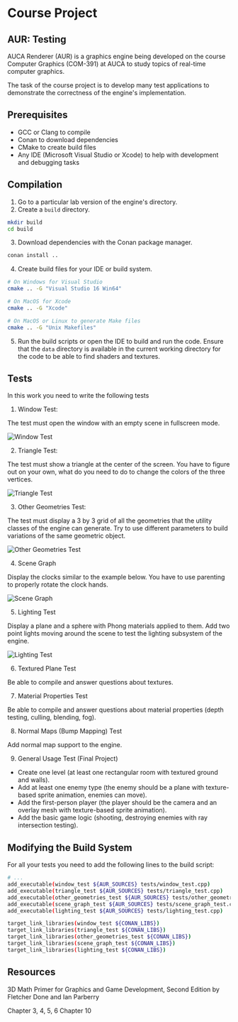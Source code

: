 Course Project
=============

## AUR: Testing

AUCA Renderer (AUR) is a graphics engine being developed on the course Computer
Graphics (COM-391) at AUCA to study topics of real-time computer graphics.

The task of the course project is to develop many test applications to
demonstrate the correctness of the engine's implementation.

## Prerequisites

* GCC or Clang to compile
* Conan to download dependencies
* CMake to create build files
* Any IDE (Microsoft Visual Studio or Xcode) to help with development and
  debugging tasks

## Compilation

1. Go to a particular lab version of the engine's directory.
2. Create a `build` directory.

```bash
mkdir build
cd build
```

3. Download dependencies with the Conan package manager.

```bash
conan install ..
```

4. Create build files for your IDE or build system.

```bash
# On Windows for Visual Studio
cmake .. -G "Visual Studio 16 Win64"

# On MacOS for Xcode
cmake .. -G "Xcode"

# On MacOS or Linux to generate Make files
cmake .. -G "Unix Makefiles"
```

5. Run the build scripts or open the IDE to build and run the code. Ensure
   that the `data` directory is available in the current working directory for
   the code to be able to find shaders and textures.

## Tests

In this work you need to write the following tests

1. Window Test:

The test must open the window with an empty scene in fullscreen mode.

![Window Test](https://i.imgur.com/IDPIjPV.png)

2. Triangle Test:

The test must show a triangle at the center of the screen. You have to figure
out on your own, what do you need to do to change the colors of the three
vertices.

![Triangle Test](https://i.imgur.com/JVS5uLN.png)

3. Other Geometries Test:

The test must display a 3 by 3 grid of all the geometries that the utility
classes of the engine can generate. Try to use different parameters to build
variations of the same geometric object.

![Other Geometries Test](https://i.imgur.com/4ID3nAs.png)

4. Scene Graph

Display the clocks similar to the example below. You have to use parenting
to properly rotate the clock hands.

![Scene Graph](https://i.imgur.com/77sqQP4.png)

5. Lighting Test

Display a plane and a sphere with Phong materials applied to them. Add two
point lights moving around the scene to test the lighting subsystem of the
engine.

![Lighting Test](https://i.imgur.com/FKl3ZAS.png)

6. Textured Plane Test

Be able to compile and answer questions about textures.

7. Material Properties Test

Be able to compile and answer questions about material properties (depth testing, culling, blending, fog).

8. Normal Maps (Bump Mapping) Test

Add normal map support to the engine.

9. General Usage Test (Final Project)

* Create one level (at least one rectangular room with textured ground and walls).
* Add at least one enemy type (the enemy should be a plane with texture-based sprite animation, enemies can move).
* Add the first-person player (the player should be the camera and an overlay mesh with texture-based sprite animation).
* Add the basic game logic (shooting, destroying enemies with ray intersection testing).

## Modifying the Build System

For all your tests you need to add the following lines to the build script:

```bash
# ...
add_executable(window_test ${AUR_SOURCES} tests/window_test.cpp)
add_executable(triangle_test ${AUR_SOURCES} tests/triangle_test.cpp)
add_executable(other_geometries_test ${AUR_SOURCES} tests/other_geometries_test.cpp)
add_executable(scene_graph_test ${AUR_SOURCES} tests/scene_graph_test.cpp)
add_executable(lighting_test ${AUR_SOURCES} tests/lighting_test.cpp)

target_link_libraries(window_test ${CONAN_LIBS})
target_link_libraries(triangle_test ${CONAN_LIBS})
target_link_libraries(other_geometries_test ${CONAN_LIBS})
target_link_libraries(scene_graph_test ${CONAN_LIBS})
target_link_libraries(lighting_test ${CONAN_LIBS})
```

## Resources

3D Math Primer for Graphics and Game Development, Second Edition by Fletcher
Done and Ian Parberry

Chapter 3, 4, 5, 6
Chapter 10
